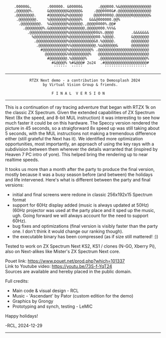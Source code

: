        
        .00000&,       .000000. &00000&       .@@@000.%&@@@@@@@@@@@@@@       
        ,@@@@@@%.      &@@@@@@@@&@@@@@&     .@@@0000&#.@@@@@@@@@@@@@@@       
        .@@@@@@@@.     #@@@@@@&@%@@@@@@     @@@00000@.@@@@@@@0@@@@@@@&        
         .@@@@@@@@.    %@@@@@@@@%@@@@@%   &&&@000000.@@%                    
          .@@@@@@@@@.  %&@@@@@@@%@@@@@@.,@@@@0000%.@@#       
            .@@@@@@@@%.&@@@@@@@@%@@@@@@@,@@@@@000.%%%&                 
              .@@@@@@@@@@@@@@@@@%@@@@@@@@@@@00&%.@@@@        .&&&&&&&       
                %@@@@@@@@@@@@@@@%@@@@@@@@@@@@00.%@@@@.       &@@@@@@@   
                 .@@@@@@@@@@@@@@%@@@@@@@@@@@&0.%@@@@@.       @@@@@@@@       
                  .@@@@@@@@@@@@@%%@@@@@@@@@@@.%&@@@@@@&      @@@@@@@@       
                    #@@@@@@@@@@@%@@@@@@@@@@% .@@@@@@@@@@@@@@@@@@@@@@@       
                      @@@@@@@@@&%0@@@@@@@@%   @@@@@@@@@@@@@@@@@@@@@@@      
                       #@@@@@@@@.%@@@@@@%     .@@@@@@@@@@@@@@@@@@@@@%     
                         #&@@@@% %#&@@@# 2o24  .#@@@@@@@@@@@@@@@@@@@#       
                          ''''''  '''''          ''''''''''''''''''' 
-------- ------ ----- ---- --- -- - - -- --- ---- ----- ------ ------- --------

               RTZX Next demo - a contribution to Demosplash 2024
                     by Virtual Vision Group & friends.

                         F I N A L  V E R S I O N
-------- ------ ----- ---- --- -- - - -- --- ---- ----- ------ ------- --------

  This is a continuation of ray tracing adventure that began with RTZX 1k on
the classic ZX Spectrum. Given the extended capabilities of ZX Spectrum Next
(8x the speed, and 8-bit MUL instruction) it was interesting to see how much
faster it could be on this hardware.
  The Speccy version rendered the picture in 45 seconds, so a straigforward 8x
speed up was still taking about 5 seconds, with the MUL instructions not making
a tremendous difference either (still grateful the Next has it). We identified
more optimization opportunities, most importantly, an approach of using the
key rays with a subdivision between them wherever the details warranted that
(inspired by Heaven 7 PC intro of yore). This helped bring the rendering up to
near realtime speeds.

  It tooks us more than a month after the party to produce the final version,
mostly because it was a busy season before (and between) the holidays and life
intervened. Here's what is different between the party and final versions:

  - initial and final screens were redone in classic 256x192x15 Spectrum format
  - support for 60Hz display added (music is always updated at 50Hz)
    (60Hz projector was used at the party place and it sped up the music, ugh.
     Going forward we will always account for the need to support 60Hz).
  - bug fixes and optimizations
    (final version is visibly faster than the party one. I don't think it would
     change our ranking though).
  - the executable binary has been compressed (as if size still mattered! :))

  Tested to work on ZX Spectrum Next KS2, KS1 / clones (N-GO, Xberry Pi), 
also on Next-alikes like Mister's ZX Spectrum Next core.

  Pouet link: https://www.pouet.net/prod.php?which=101337 \
  Link to Youtube video: https://youtu.be/73S-f-YqT24 \
  Sources are available and hereby placed in the public domain.

  Full credits:
  - Main code & visual design - RCL
  - Music - 'Ascendant' by Pator (custom edition for the demo)
  - Graphics by Grongy
  - Prototyping and synch, testing - LeMIC

 Happy holidays!

 -RCL, 2024-12-29
------------------ ----- ---- --- -- -  
